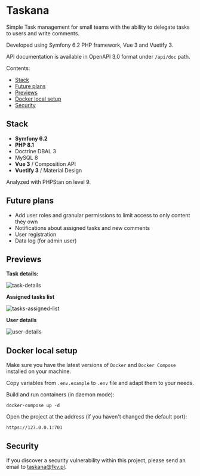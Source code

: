 # Taskana

Simple Task management for small teams with the ability to delegate tasks to users and write comments.

Developed using Symfony 6.2 PHP framework, Vue 3 and Vuetify 3.

API documentation is available in OpenAPI 3.0 format under `/api/doc` path.

Contents:

- [Stack](#stack)
- [Future plans](#future-plans)
- [Previews](#previews)
- [Docker local setup](#docker-local-setup)
- [Security](#security)

## Stack

* **Symfony 6.2**
* **PHP 8.1**
* Doctrine DBAL 3
* MySQL 8
* **Vue 3** / Composition API
* **Vuetify 3** / Material Design

Analyzed with PHPStan on level 9.

## Future plans

* Add user roles and granular permissions to limit access to only content they own
* Notifications about assigned tasks and new comments
* User registration
* Data log (for admin user)

## Previews

**Task details:**

![task-details](https://user-images.githubusercontent.com/8025853/204584313-bd570d06-5b9b-4fe2-8c49-6694cc2d331c.png)

**Assigned tasks list**

![tasks-assigned-list](https://user-images.githubusercontent.com/8025853/204584572-8d52d78e-dbe2-49dc-b378-3e50078aaa5c.png)

**User details**

![user-details](https://user-images.githubusercontent.com/8025853/204584745-cb3e2fa3-22a7-47c1-85e1-ceb57c5262ae.png)

## Docker local setup

Make sure you have the latest versions of `Docker` and `Docker Compose` installed on your machine.

Copy variables from `.env.example` to `.env` file and adapt them to your needs.

Build and run containers (in daemon mode):
```
docker-compose up -d
```

Open the project at the address (if you haven't changed the default port):
```
https://127.0.0.1:701
```

## Security

If you discover a security vulnerability within this project, please send an email to taskana@fkv.pl.

